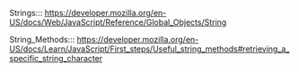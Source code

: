 Strings::: https://developer.mozilla.org/en-US/docs/Web/JavaScript/Reference/Global_Objects/String

String_Methods::: https://developer.mozilla.org/en-US/docs/Learn/JavaScript/First_steps/Useful_string_methods#retrieving_a_specific_string_character